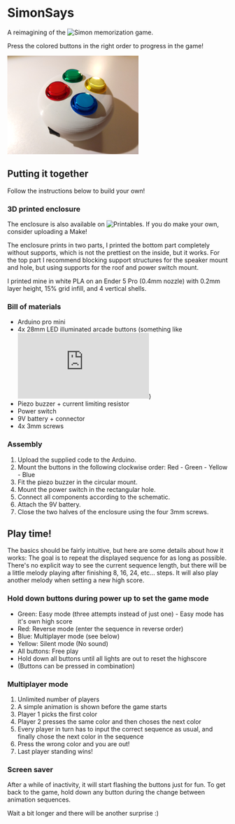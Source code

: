 # SimonSays
 A reimagining of the ![Simon](https://en.wikipedia.org/wiki/Simon_(game)) memorization game.
 
 Press the colored buttons in the right order to progress in the game!

<img src="https://raw.githubusercontent.com/Dr-CK/SimonSays/main/SimonSays_v3.jpg?raw=true"
  alt="Simon Says game"
  style="display: inline-block; margin: 0 auto; max-width: 300px">

## Putting it together

 Follow the instructions below to build your own!

### 3D printed enclosure

 The enclosure is also available on ![Printables](https://www.printables.com/model/404689). If you do make your own, consider uploading a Make!

 The enclosure prints in two parts, I printed the bottom part completely without supports, which is not the prettiest on the inside, but it works. For the top part I recommend blocking support structures for the speaker mount and hole, but using supports for the roof and power switch mount.

 I printed mine in white PLA on an Ender 5 Pro (0.4mm nozzle) with 0.2mm layer height, 15% grid infill, and 4 vertical shells.

### Bill of materials
 - Arduino pro mini
 - 4x 28mm LED illuminated arcade buttons (something like ![this](https://www.arcadeworlduk.com/products/arcade-world-uk-ultimate-5v-illuminated-button-28mm.html))
 - Piezo buzzer + current limiting resistor
 - Power switch
 - 9V battery + connector
 - 4x 3mm screws

### Assembly
 1. Upload the supplied code to the Arduino.
 2. Mount the buttons in the following clockwise order: Red - Green - Yellow - Blue
 3. Fit the piezo buzzer in the circular mount.
 4. Mount the power switch in the rectangular hole.
 5. Connect all components according to the schematic.
 6. Attach the 9V battery.
 7. Close the two halves of the enclosure using the four 3mm screws.

## Play time!

 The basics should be fairly intuitive, but here are some details about how it works: The goal is to repeat the displayed sequence for as long as possible.
 There's no explicit way to see the current sequence length, but there will be a little melody playing after finishing 8, 16, 24, etc... steps.
 It will also play another melody when setting a new high score. 

### Hold down buttons during power up to set the game mode
 - Green: Easy mode (three attempts instead of just one) - Easy mode has it's own high score
 - Red: Reverse mode (enter the sequence in reverse order)
 - Blue: Multiplayer mode (see below)
 - Yellow: Silent mode (No sound)
 - All buttons: Free play
 - Hold down all buttons until all lights are out to reset the highscore
 - (Buttons can be pressed in combination)
   
### Multiplayer mode
 1. Unlimited number of players
 2. A simple animation is shown before the game starts
 3. Player 1 picks the first color
 4. Player 2 presses the same color and then choses the next color
 5. Every player in turn has to input the correct sequence as usual, and finally chose the next color in the sequence
 6. Press the wrong color and you are out!
 7. Last player standing wins!
 
### Screen saver

 After a while of inactivity, it will start flashing the buttons just for fun. To get back to the game, hold down any button during the change between animation sequences.
 
 Wait a bit longer and there will be another surprise :)